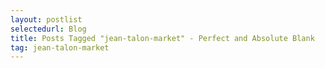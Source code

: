 ```yaml
---
layout: postlist
selectedurl: Blog
title: Posts Tagged "jean-talon-market" - Perfect and Absolute Blank
tag: jean-talon-market
---
```

